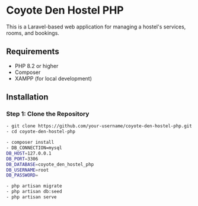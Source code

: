 # Coyote Den Hostel PHP

This is a Laravel-based web application for managing a hostel's services, rooms, and bookings.

## Requirements

- PHP 8.2 or higher
- Composer
- XAMPP (for local development)

## Installation

### Step 1: Clone the Repository

```bash
- git clone https://github.com/your-username/coyote-den-hostel-php.git
- cd coyote-den-hostel-php

- composer install
- DB_CONNECTION=mysql
DB_HOST=127.0.0.1
DB_PORT=3306
DB_DATABASE=coyote_den_hostel_php
DB_USERNAME=root
DB_PASSWORD=

- php artisan migrate
- php artisan db:seed
- php artisan serve
